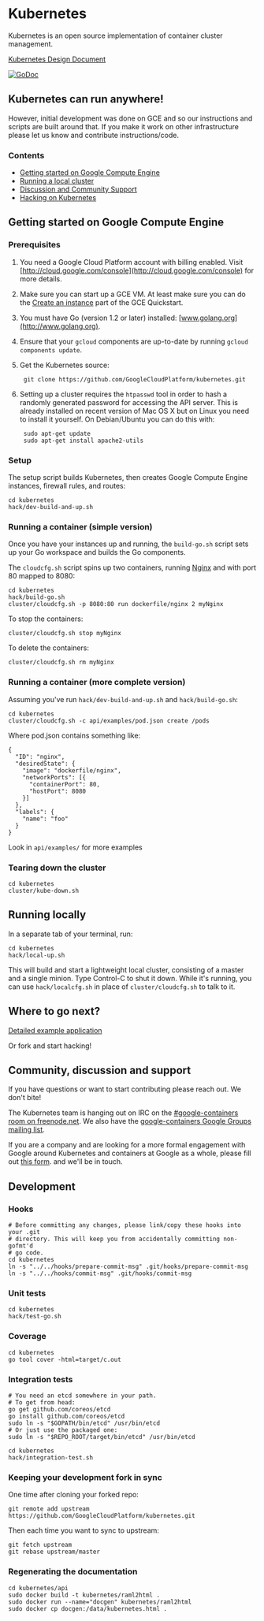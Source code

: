 # Kubernetes
Kubernetes is an open source implementation of container cluster management.

[Kubernetes Design Document](https://github.com/GoogleCloudPlatform/kubernetes/blob/master/DESIGN.md)

[![GoDoc](https://godoc.org/github.com/GoogleCloudPlatform/kubernetes?status.png)](https://godoc.org/github.com/GoogleCloudPlatform/kubernetes)

## Kubernetes can run anywhere!
However, initial development was done on GCE and so our instructions and scripts are built around that.  If you make it work on other infrastructure please let us know and contribute instructions/code.

### Contents
* [Getting started on Google Compute Engine](#getting-started-on-google-compute-engine)
* [Running a local cluster](#running-locally)
* [Discussion and Community Support](#community-discussion-and-support)
* [Hacking on Kubernetes](#development)

## Getting started on Google Compute Engine

### Prerequisites

1. You need a Google Cloud Platform account with billing enabled. Visit
   [http://cloud.google.com/console](http://cloud.google.com/console) for more details.
2. Make sure you can start up a GCE VM.  At least make sure you can do the [Create an instance](https://developers.google.com/compute/docs/quickstart#addvm) part of the GCE Quickstart.
3. You must have Go (version 1.2 or later) installed: [www.golang.org](http://www.golang.org).
4. Ensure that your `gcloud` components are up-to-date by running `gcloud components update`.
5. Get the Kubernetes source:

        git clone https://github.com/GoogleCloudPlatform/kubernetes.git

6. Setting up a cluster requires the `htpasswd` tool in order to hash a randomly generated password for accessing the API server.  This is already installed on recent version of Mac OS X but on Linux you need to install it yourself.  On Debian/Ubuntu you can do this with:

        sudo apt-get update
        sudo apt-get install apache2-utils

### Setup

The setup script builds Kubernetes, then creates Google Compute Engine instances, firewall rules, and routes:

```
cd kubernetes
hack/dev-build-and-up.sh
```

### Running a container (simple version)

Once you have your instances up and running, the `build-go.sh` script sets up
your Go workspace and builds the Go components.

The `cloudcfg.sh` script spins up two containers, running [Nginx](http://nginx.org/en/) and with port 80 mapped to 8080:

```
cd kubernetes
hack/build-go.sh
cluster/cloudcfg.sh -p 8080:80 run dockerfile/nginx 2 myNginx
```

To stop the containers:
```
cluster/cloudcfg.sh stop myNginx
```

To delete the containers:
```
cluster/cloudcfg.sh rm myNginx
```

### Running a container (more complete version)


Assuming you've run `hack/dev-build-and-up.sh` and `hack/build-go.sh`:


```
cd kubernetes
cluster/cloudcfg.sh -c api/examples/pod.json create /pods
```

Where pod.json contains something like:

```
{
  "ID": "nginx",
  "desiredState": {
    "image": "dockerfile/nginx",
    "networkPorts": [{
      "containerPort": 80,
      "hostPort": 8080
    }]
  },
  "labels": {
    "name": "foo"
  }
}
```

Look in `api/examples/` for more examples

### Tearing down the cluster
```
cd kubernetes
cluster/kube-down.sh
```

## Running locally
In a separate tab of your terminal, run:

```
cd kubernetes
hack/local-up.sh
```

This will build and start a lightweight local cluster, consisting of a master and a single minion. Type Control-C to shut it down. While it's running, you can use `hack/localcfg.sh` in place of `cluster/cloudcfg.sh` to talk to it.

## Where to go next?
[Detailed example application](https://github.com/GoogleCloudPlatform/kubernetes/blob/master/examples/guestbook/guestbook.md)

Or fork and start hacking!

## Community, discussion and support

If you have questions or want to start contributing please reach out.  We don't bite!

The Kubernetes team is hanging out on IRC on the [#google-containers room on freenode.net](http://webchat.freenode.net/?channels=google-containers).  We also have the [google-containers Google Groups mailing list](https://groups.google.com/forum/#!forum/google-containers).

If you are a company and are looking for a more formal engagement with Google around Kubernetes and containers at Google as a whole, please fill out [this form](https://docs.google.com/a/google.com/forms/d/1_RfwC8LZU4CKe4vKq32x5xpEJI5QZ-j0ShGmZVv9cm4/viewform). and we'll be in touch.

## Development

### Hooks
```
# Before committing any changes, please link/copy these hooks into your .git
# directory. This will keep you from accidentally committing non-gofmt'd
# go code.
cd kubernetes
ln -s "../../hooks/prepare-commit-msg" .git/hooks/prepare-commit-msg
ln -s "../../hooks/commit-msg" .git/hooks/commit-msg
```

### Unit tests
```
cd kubernetes
hack/test-go.sh
```

### Coverage
```
cd kubernetes
go tool cover -html=target/c.out
```

### Integration tests
```
# You need an etcd somewhere in your path.
# To get from head:
go get github.com/coreos/etcd
go install github.com/coreos/etcd
sudo ln -s "$GOPATH/bin/etcd" /usr/bin/etcd
# Or just use the packaged one:
sudo ln -s "$REPO_ROOT/target/bin/etcd" /usr/bin/etcd
```

```
cd kubernetes
hack/integration-test.sh
```

### Keeping your development fork in sync
One time after cloning your forked repo:
```
git remote add upstream https://github.com/GoogleCloudPlatform/kubernetes.git
```

Then each time you want to sync to upstream:
```
git fetch upstream
git rebase upstream/master
```

### Regenerating the documentation
```
cd kubernetes/api
sudo docker build -t kubernetes/raml2html .
sudo docker run --name="docgen" kubernetes/raml2html
sudo docker cp docgen:/data/kubernetes.html .
```

